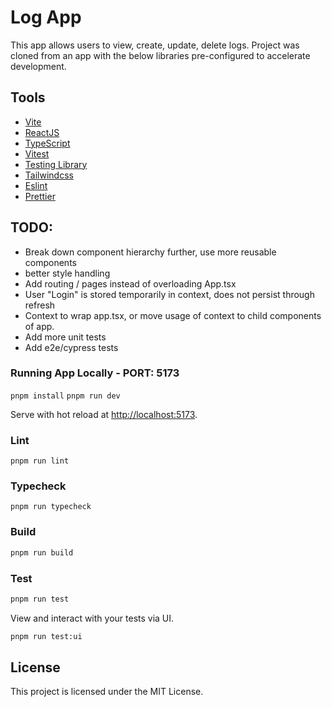# Log App
This app allows users to view, create, update, delete logs.
Project was cloned from an app with the below libraries pre-configured to accelerate development.


## Tools

- [Vite](https://vitejs.dev)
- [ReactJS](https://reactjs.org)
- [TypeScript](https://www.typescriptlang.org)
- [Vitest](https://vitest.dev)
- [Testing Library](https://testing-library.com)
- [Tailwindcss](https://tailwindcss.com)
- [Eslint](https://eslint.org)
- [Prettier](https://prettier.io)


## TODO:
- Break down component hierarchy further, use more reusable components
- better style handling
- Add routing / pages instead of overloading App.tsx
- User "Login" is stored temporarily in context, does not persist through refresh
- Context to wrap app.tsx, or move usage of context to child components of app.
- Add more unit tests
- Add e2e/cypress tests


### Running App Locally - PORT: 5173
`pnpm install`
`pnpm run dev` 

Serve with hot reload at <http://localhost:5173>.


### Lint
`pnpm run lint`

### Typecheck
`pnpm run typecheck`

### Build

```bash
pnpm run build
```

### Test

```bash
pnpm run test
```

View and interact with your tests via UI.

```bash
pnpm run test:ui
```

## License

This project is licensed under the MIT License.
